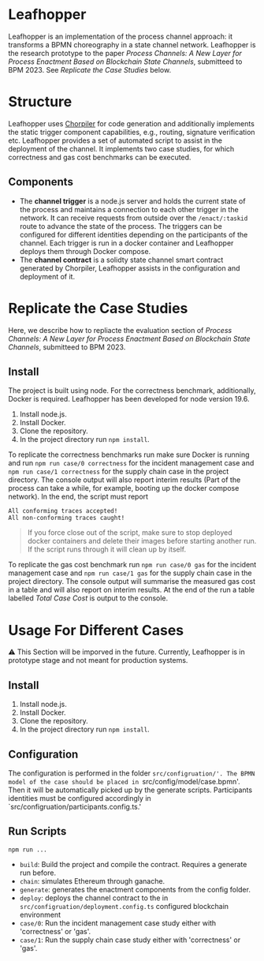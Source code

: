 # Leafhopper

Leafhopper is an implementation of the process channel approach: it transforms a BPMN choreography in a state channel network. 
Leafhopper is the research prototype to the paper _Process Channels: A New Layer for Process
Enactment Based on Blockchain State Channels_, submitteed to BPM 2023. See _Replicate the Case Studies_ below.

# Structure

Leafhopper uses [Chorpiler](https://github.com/fstiehle/chorpiler) for code generation and additionally implements the static trigger component capabilities, e.g., routing, signature verification etc. 
Leafhopper provides a set of automated script to assist in the deployment of the channel. It implements two case studies, for which correctness and gas cost benchmarks can be executed.

## Components

- The __channel trigger__ is a node.js server and holds the current state of the process and maintains a connection to each other trigger in the network.
It can receive requests from outside over the `/enact/:taskid` route to advance the state of the process. 
The triggers can be configured for different identities depending on the participants of the channel. 
Each trigger is run in a docker container and Leafhopper deploys them through Docker compose.
- The __channel contract__ is a solidty state channel smart contract generated by Chorpiler, Leafhopper assists in the configuration and deployment of it.


# Replicate the Case Studies

Here, we describe how to repliacte the evaluation section of _Process Channels: A New Layer for Process
Enactment Based on Blockchain State Channels_, submitteed to BPM 2023.

## Install

The project is built using node. For the correctness benchmark, additionally, Docker is required. Leafhopper has been developed for node version 19.6.

1. Install node.js.
2. Install Docker.
2. Clone the repository.
3. In the project directory run `npm install`.

To replicate the correctness benchmarks run make sure Docker is running and run `npm run case/0 correctness` for the incident management case 
and `npm run case/1 correctness` for the supply chain case in the project directory. The console output will also report interim results (Part of the process can take a while, for example, booting up the docker compose network). In the end, the script must report 
```
All conforming traces accepted! 
All non-conforming traces caught!
```
> If you force close out of the script, make sure to stop deployed docker containers and delete their images before starting another run. If the script runs through it will clean up by itself.


To replicate the gas cost benchmark run `npm run case/0 gas` for the incident management case 
and `npm run case/1 gas` for the supply chain case in the project directory. The console output will summarise the measured gas cost in a table and will also report on interim results. At the end of the run a table labelled _Total Case Cost_ is output to the console.

# Usage For Different Cases

:warning: This Section will be imporved in the future. Currently, Leafhopper is in prototype stage and not meant for production systems.

## Install

1. Install node.js.
2. Install Docker.
2. Clone the repository.
3. In the project directory run `npm install`.

## Configuration

The configuration is performed in the folder `src/configruation/'.
The BPMN model of the case should be placed in `src/config/model/case.bpmn'. Then it will be automatically picked up by the generate scripts.
Participants identities must be configured accordingly in `src/configruation/participants.config.ts.'

## Run Scripts

`npm run ...`

- `build`: Build the project and compile the contract. Requires a generate run before.
- `chain`: simulates Ethereum through ganache.
- `generate`: generates the enactment components from the config folder.
- `deploy`: deploys the channel contract to the in `src/configruation/deployment.config.ts` configured blockchain environment
- `case/0`: Run the incident management case study either with 'correctness' or 'gas'.
- `case/1`: Run the supply chain case study either with 'correctness' or 'gas'.
